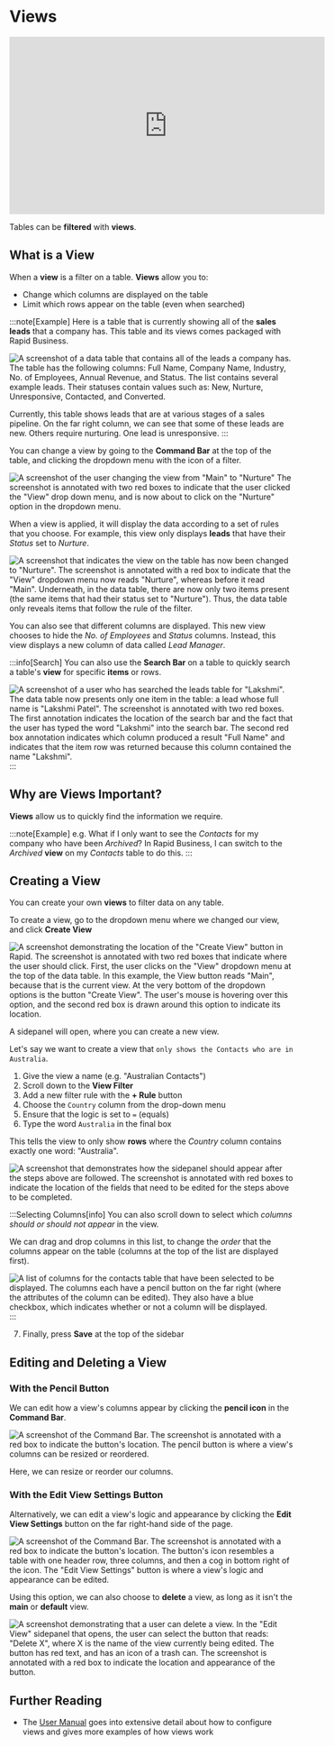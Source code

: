 # Views

<iframe width="560" height="315" src="https://www.youtube.com/embed/s-iA1rZvvEQ?si=HtZrN4u6TWVESKZz" title="YouTube video player" frameborder="0" allow="accelerometer; autoplay; clipboard-write; encrypted-media; gyroscope; picture-in-picture; web-share" referrerpolicy="strict-origin-when-cross-origin" allowfullscreen></iframe>

Tables can be **filtered** with **views**.

## What is a View

When a **view** is a filter on a table. **Views** allow you to:
- Change which columns are displayed on the table
- Limit which rows appear on the table (even when searched)

:::note[Example]
Here is a table that is currently showing all of the **sales leads** that a company has. This table and its views comes packaged with Rapid Business.

![A screenshot of a data table that contains all of the leads a company has. The table has the following columns: Full Name, Company Name, Industry, No. of Employees, Annual Revenue, and Status. The list contains several example leads. Their statuses contain values such as: New, Nurture, Unresponsive, Contacted, and Converted.](<all leads.png>)

Currently, this table shows leads that are at various stages of a sales pipeline. On the far right column, we can see that some of these leads are new. Others require nurturing. One lead is unresponsive.
:::

You can change a view by going to the **Command Bar** at the top of the table, and clicking the dropdown menu with the icon of a filter.

![A screenshot of the user changing the view from "Main" to "Nurture" The screenshot is annotated with two red boxes to indicate that the user clicked the "View" drop down menu, and is now about to click on the "Nurture" option in the dropdown menu.](<lead view select.png>)

When a view is applied, it will display the data according to a set of rules that you choose. For example, this view only displays **leads** that have their *Status* set to *Nurture*.

![A screenshot that indicates the view on the table has now been changed to "Nurture". The screenshot is annotated with a red box to indicate that the "View" dropdown menu now reads "Nurture", whereas before it read "Main". Underneath, in the data table, there are now only two items present (the same items that had their status set to "Nurture"). Thus, the data table only reveals items that follow the rule of the filter.](<leads nurture.png>)

You can also see that different columns are displayed. This new view chooses to hide the *No. of Employees* and *Status* columns. Instead, this view displays a new column of data called *Lead Manager*.

:::info[Search]
You can also use the **Search Bar** on a table to quickly search a table's **view** for specific **items** or rows.

![A screenshot of a user who has searched the leads table for "Lakshmi". The data table now presents only one item in the table: a lead whose full name is "Lakshmi Patel". The screenshot is annotated with two red boxes. The first annotation indicates the location of the search bar and the fact that the user has typed the word "Lakshmi" into the search bar. The second red box annotation indicates which column produced a result "Full Name" and indicates that the item row was returned because this column contained the name "Lakshmi".](search.png)
:::

## Why are Views Important?

**Views** allow us to quickly find the information we require.

:::note[Example]
e.g. What if I only want to see the *Contacts* for my company who have been *Archived*? In Rapid Business, I can switch to the *Archived* **view** on my *Contacts* table to do this.
:::

## Creating a View

You can create your own **views** to filter data on any table.

To create a view, go to the dropdown menu where we changed our view, and click **Create View**

![A screenshot demonstrating the location of the "Create View" button in Rapid. The screenshot is annotated with two red boxes that indicate where the user should click. First, the user clicks on the "View" dropdown menu at the top of the data table. In this example, the View button reads "Main", because that is the current view. At the very bottom of the dropdown options is the button "Create View". The user's mouse is hovering over this option, and the second red box is drawn around this option to indicate its location.](<create view.png>)

A sidepanel will open, where you can create a new view.

Let's say we want to create a view that ``only shows the Contacts who are in Australia``.

1. Give the view a name (e.g. "Australian Contacts")
2. Scroll down to the **View Filter**
3. Add a new filter rule with the **+ Rule** button
4. Choose the `Country` column from the drop-down menu
5. Ensure that the logic is set to `=` (equals)
6. Type the word `Australia` in the final box

This tells the view to only show **rows** where the *Country* column contains exactly one word: "Australia".

![A screenshot that demonstrates how the sidepanel should appear after the steps above are followed. The screenshot is annotated with red boxes to indicate the location of the fields that need to be edited for the steps above to be completed.](<new view.png>)

:::Selecting Columns[info]
You can also scroll down to select which *columns should or should not appear* in the view.

We can drag and drop columns in this list, to change the *order* that the columns appear on the table (columns at the top of the list are displayed first).

![A list of columns for the contacts table that have been selected to be displayed. The columns each have a pencil button on the far right (where the attributes of the column can be edited). They also have a blue checkbox, which indicates whether or not a column will be displayed.](<columns order.png>)
:::

7. Finally, press **Save** at the top of the sidebar

## Editing and Deleting a View

### With the Pencil Button

We can edit how a view's columns appear by clicking the **pencil icon** in the **Command Bar**.

![A screenshot of the Command Bar. The screenshot is annotated with a red box to indicate the button's location. The pencil button is where a view's columns can be resized or reordered.](<edit view.png>)

Here, we can resize or reorder our columns.

### With the Edit View Settings Button

Alternatively, we can edit a view's logic and appearance by clicking the **Edit View Settings** button on the far right-hand side of the page.

![A screenshot of the Command Bar. The screenshot is annotated with a red box to indicate the button's location. The button's icon resembles a table with one header row, three columns, and then a cog in bottom right of the icon. The "Edit View Settings" button is where a view's logic and appearance can be edited.](<edit view setting.png>)

Using this option, we can also choose to **delete** a view, as long as it isn't the **main** or **default** view.

![A screenshot demonstrating that a user can delete a view. In the "Edit View" sidepanel that opens, the user can select the button that reads: "Delete X", where X is the name of the view currently being edited. The button has red text, and has an icon of a trash can. The screenshot is annotated with a red box to indicate the location and appearance of the button.](<delete view.png>)

## Further Reading

- The [User Manual](</docs/Rapid/User%20Manual/Explorer/Views/Views-Overview>) goes into extensive detail about how to configure views and gives more examples of how views work